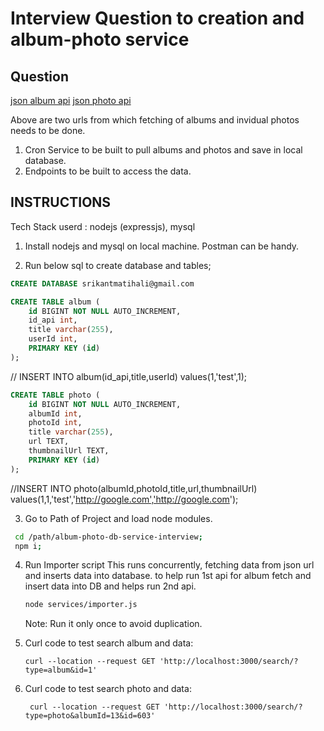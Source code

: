 # Interview Question to creation and album-photo service


## Question

[json album api](https://jsonplaceholder.typicode.com/albums)
[json photo api](https://jsonplaceholder.typicode.com/photos?albumId={albumid})

Above are two urls from which fetching of albums and invidual photos needs to be done.

1. Cron Service to be built to pull albums and photos and save in local database.
2. Endpoints to be built to access the data.


## INSTRUCTIONS

Tech Stack userd : nodejs (expressjs), mysql

1. Install nodejs and mysql on local machine. Postman can be handy.

2. Run below sql to create database and tables;
``` sql
CREATE DATABASE srikantmatihali@gmail.com

CREATE TABLE album (
    id BIGINT NOT NULL AUTO_INCREMENT,
    id_api int,
    title varchar(255),
    userId int,
    PRIMARY KEY (id)
);
```
// INSERT INTO album(id_api,title,userId) values(1,'test',1);
``` sql
CREATE TABLE photo (
    id BIGINT NOT NULL AUTO_INCREMENT,
    albumId int,
    photoId int,
    title varchar(255),
    url TEXT,
    thumbnailUrl TEXT,
    PRIMARY KEY (id)
);
```
//INSERT INTO photo(albumId,photoId,title,url,thumbnailUrl) values(1,1,'test','http://google.com','http://google.com');

3. Go to Path of Project and load node modules.
  ```sh
   cd /path/album-photo-db-service-interview;
   npm i;
   ```

4. Run Importer script
   This runs concurrently, fetching data from json url and inserts data into database. 
   to help run 1st api for album fetch and insert data into DB and helps run 2nd api.
   ```sh
   node services/importer.js
   ```
   Note: Run it only once to avoid duplication.    

5.  Curl code to test search album and data:

    ```
    curl --location --request GET 'http://localhost:3000/search/?type=album&id=1'
    ```

6. Curl code to test search photo and data:
   ```
    curl --location --request GET 'http://localhost:3000/search/?type=photo&albumId=13&id=603'
   ```     
   

